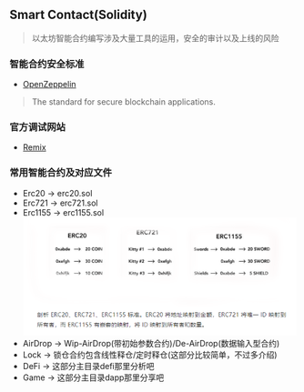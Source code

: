 ## Smart Contact(Solidity)
> 以太坊智能合约编写涉及大量工具的运用，安全的审计以及上线的风险

### 智能合约安全标准
* [OpenZeppelin](https://github.com/OpenZeppelin)
> The standard for secure blockchain applications.

### 官方调试网站
* [Remix](https://remix.ethereum.org/)

### 常用智能合约及对应文件
* Erc20 -> erc20.sol
* Erc721 -> erc721.sol 
* Erc1155 -> erc1155.sol
![image](../../../pic/erc.png)
* AirDrop -> Wip-AirDrop(带初始参数合约)/De-AirDrop(数据输入型合约)
* Lock -> 锁仓合约包含线性释仓/定时释仓(这部分比较简单，不过多介绍)
* DeFi -> 这部分主目录defi那里分析吧
* Game -> 这部分主目录dapp那里分享吧
